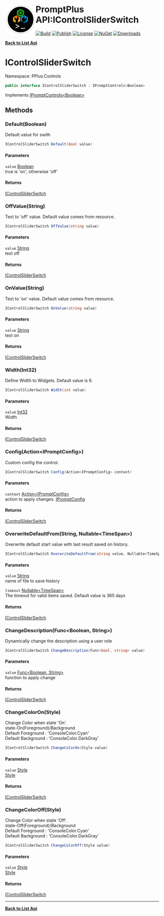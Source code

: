 # <img align="left" width="100" height="100" src="../images/icon.png">PromptPlus API:IControlSliderSwitch 

[![Build](https://github.com/FRACerqueira/PromptPlus/workflows/Build/badge.svg)](https://github.com/FRACerqueira/PromptPlus/actions/workflows/build.yml)
[![Publish](https://github.com/FRACerqueira/PromptPlus/actions/workflows/publish.yml/badge.svg)](https://github.com/FRACerqueira/PromptPlus/actions/workflows/publish.yml)
[![License](https://img.shields.io/github/license/FRACerqueira/PromptPlus)](https://github.com/FRACerqueira/PromptPlus/blob/master/LICENSE)
[![NuGet](https://img.shields.io/nuget/v/PromptPlus)](https://www.nuget.org/packages/PromptPlus/)
[![Downloads](https://img.shields.io/nuget/dt/PromptPlus)](https://www.nuget.org/packages/PromptPlus/)

[**Back to List Api**](./apis.md)

# IControlSliderSwitch

Namespace: PPlus.Controls

```csharp
public interface IControlSliderSwitch : IPromptControls<Boolean>
```

Implements [IPromptControls&lt;Boolean&gt;](./pplus.controls.ipromptcontrols-1.md)

## Methods

### **Default(Boolean)**

Default value for swith

```csharp
IControlSliderSwitch Default(bool value)
```

#### Parameters

`value` [Boolean](https://docs.microsoft.com/en-us/dotnet/api/system.boolean)<br>
true is 'on', otherwise 'off'

#### Returns

[IControlSliderSwitch](./pplus.controls.icontrolsliderswitch.md)

### **OffValue(String)**

Text to 'off' value. Default value comes from resource.

```csharp
IControlSliderSwitch OffValue(string value)
```

#### Parameters

`value` [String](https://docs.microsoft.com/en-us/dotnet/api/system.string)<br>
text off

#### Returns

[IControlSliderSwitch](./pplus.controls.icontrolsliderswitch.md)

### **OnValue(String)**

Text to 'on' value. Default value comes from resource.

```csharp
IControlSliderSwitch OnValue(string value)
```

#### Parameters

`value` [String](https://docs.microsoft.com/en-us/dotnet/api/system.string)<br>
text on

#### Returns

[IControlSliderSwitch](./pplus.controls.icontrolsliderswitch.md)

### **Width(Int32)**

Define Width to Widgets. Default value is 6.

```csharp
IControlSliderSwitch Width(int value)
```

#### Parameters

`value` [Int32](https://docs.microsoft.com/en-us/dotnet/api/system.int32)<br>
Width

#### Returns

[IControlSliderSwitch](./pplus.controls.icontrolsliderswitch.md)

### **Config(Action&lt;IPromptConfig&gt;)**

Custom config the control.

```csharp
IControlSliderSwitch Config(Action<IPromptConfig> context)
```

#### Parameters

`context` [Action&lt;IPromptConfig&gt;](https://docs.microsoft.com/en-us/dotnet/api/system.action-1)<br>
action to apply changes. [IPromptConfig](./pplus.controls.ipromptconfig.md)

#### Returns

[IControlSliderSwitch](./pplus.controls.icontrolsliderswitch.md)

### **OverwriteDefaultFrom(String, Nullable&lt;TimeSpan&gt;)**

Overwrite default start value with last result saved on history.

```csharp
IControlSliderSwitch OverwriteDefaultFrom(string value, Nullable<TimeSpan> timeout)
```

#### Parameters

`value` [String](https://docs.microsoft.com/en-us/dotnet/api/system.string)<br>
name of file to save history

`timeout` [Nullable&lt;TimeSpan&gt;](https://docs.microsoft.com/en-us/dotnet/api/system.nullable-1)<br>
The timeout for valid items saved. Default value is 365 days

#### Returns

[IControlSliderSwitch](./pplus.controls.icontrolsliderswitch.md)

### **ChangeDescription(Func&lt;Boolean, String&gt;)**

Dynamically change the description using a user role

```csharp
IControlSliderSwitch ChangeDescription(Func<bool, string> value)
```

#### Parameters

`value` [Func&lt;Boolean, String&gt;](https://docs.microsoft.com/en-us/dotnet/api/system.func-2)<br>
function to apply change

#### Returns

[IControlSliderSwitch](./pplus.controls.icontrolsliderswitch.md)

### **ChangeColorOn(Style)**

Change Color when state 'On'. 
 <br>state-On(Foreground)/Background<br>Default Foreground : 'ConsoleColor.Cyan'<br>Default Background : 'ConsoleColor.DarkGray'

```csharp
IControlSliderSwitch ChangeColorOn(Style value)
```

#### Parameters

`value` [Style](./pplus.style.md)<br>
[Style](./pplus.style.md)

#### Returns

[IControlSliderSwitch](./pplus.controls.icontrolsliderswitch.md)

### **ChangeColorOff(Style)**

Change Color when state 'Off'. 
 <br>state-Off(Foreground)/Background<br>Default Foreground : 'ConsoleColor.Cyan'<br>Default Background : 'ConsoleColor.DarkGray'

```csharp
IControlSliderSwitch ChangeColorOff(Style value)
```

#### Parameters

`value` [Style](./pplus.style.md)<br>
[Style](./pplus.style.md)

#### Returns

[IControlSliderSwitch](./pplus.controls.icontrolsliderswitch.md)


- - -
[**Back to List Api**](./apis.md)
